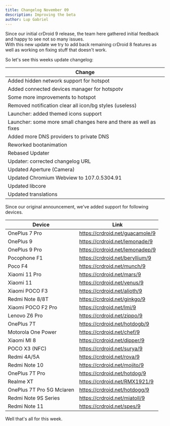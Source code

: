 ```yaml
---
title: Changelog November 09
description: Improving the beta
author: Lup Gabriel
---
```

 
Since our initial crDroid 9 release, the team here gathered initial feedback and happy to see not so many issues.  
With this new update we try to add back remaining crDroid 8 features as well as working on fixing stuff that doesn't work.

So let's see this weeks update changelog:   

| Change |
| --- |
| Added hidden network support for hotspot |
| Added connected devices manager for hotspotv
| Some more improvements to hotspot |
| Removed notification clear all icon/bg styles (useless) |
| Launcher: added themed icons support |
| Launcher: some more small changes here and there as well as fixes |
| Added more DNS providers to private DNS |
| Reworked bootanimation |
| Rebased Updater |
| Updater: corrected changelog URL |
| Updated Aperture (Camera) |
| Updated Chromium Webview to 107.0.5304.91 |
| Updated libcore |
| Updated translations |

Since our original announcement, we've added support for following devices.  

| Device | Link |
| --- | --- |
| OnePlus 7 Pro | <https://crdroid.net/guacamole/9> |
| OnePlus 9 | <https://crdroid.net/lemonade/9> |
| OnePlus 9 Pro | <https://crdroid.net/lemonadep/9> |
| Pocophone F1 | <https://crdroid.net/beryllium/9> |
| Poco F4 | <https://crdroid.net/munch/9> |
| Xiaomi 11 Pro | <https://crdroid.net/mars/9> |
| Xiaomi 11 | <https://crdroid.net/venus/9> |
| Xiaomi POCO F3 | <https://crdroid.net/alioth/9> |
| Redmi Note 8/8T | <https://crdroid.net/ginkgo/9> |
| Xiaomi POCO F2 Pro | <https://crdroid.net/lmi/9> |
| Lenovo Z6 Pro | <https://crdroid.net/zippo/9> |
| OnePlus 7T | <https://crdroid.net/hotdogb/9> |
| Motorola One Power | <https://crdroid.net/chef/9> |
| Xiaomi MI 8 | <https://crdroid.net/dipper/9> |
| POCO X3 (NFC) | <https://crdroid.net/surya/9> |
| Redmi 4A/5A | <https://crdroid.net/rova/9> |
| Redmi Note 10 | <https://crdroid.net/mojito/9> |
| OnePlus 7T Pro | <https://crdroid.net/hotdog/9> |
| Realme XT | <https://crdroid.net/RMX1921/9> |
| OnePlus 7T Pro 5G Mclaren| <https://crdroid.net/hotdogg/9> |
| Redmi Note 9S Series | <https://crdroid.net/miatoll/9> |
| Redmi Note 11 | <https://crdroid.net/spes/9> |

Well that's all for this week.
